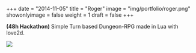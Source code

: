 +++
date = "2014-11-05"
title = "Roger"
image = "img/portfolio/roger.png"
showonlyimage = false
weight = 1
draft = false
+++

**(48h Hackathon)**
Simple Turn based Dungeon-RPG made in Lua with love2d.
<!--more-->

![](/img/portfolio/roger.png)
